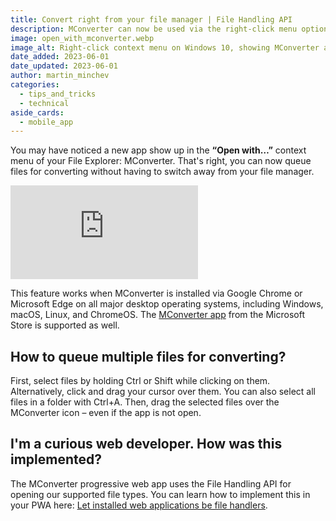 ```yaml
---
title: Convert right from your file manager | File Handling API
description: MConverter can now be used via the right-click menu option to “Open with…”
image: open_with_mconverter.webp
image_alt: Right-click context menu on Windows 10, showing MConverter as an option
date_added: 2023-06-01
date_updated: 2023-06-01
author: martin_minchev
categories:
  - tips_and_tricks
  - technical
aside_cards:
  - mobile_app
---
```


You may have noticed a new app show up in the **“Open with…”** context menu of your File Explorer: MConverter. That's right, you can now queue files for converting without having to switch away from your file manager.

<iframe src="https://www.youtube-nocookie.com/embed/OP9ryr7cgR8" title="YouTube video player" frameborder="0" allow="accelerometer; autoplay; clipboard-write; encrypted-media; gyroscope; picture-in-picture" allowfullscreen></iframe>

This feature works when MConverter is installed via Google Chrome or Microsoft Edge on all major desktop operating systems, including Windows, macOS, Linux, and ChromeOS. The [MConverter app](https://www.microsoft.com/store/productId/9N4F69HXK2LP) from the Microsoft Store is supported as well.

## How to queue multiple files for converting?

First, select files by holding Ctrl or Shift while clicking on them. Alternatively, click and drag your cursor over them. You can also select all files in a folder with Ctrl+A. Then, drag the selected files over the MConverter icon – even if the app is not open.

## I'm a curious web developer. How was this implemented?

The MConverter progressive web app uses the File Handling API for opening our supported file types. You can learn how to implement this in your PWA here: [Let installed web applications be file handlers](https://developer.chrome.com/en/articles/file-handling/).